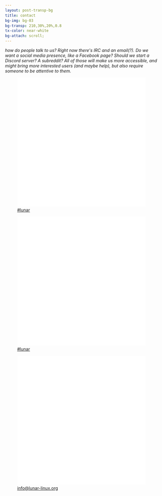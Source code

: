 ```yaml
---
layout: post-transp-bg
title: contact
bg-img: bg-03
bg-transp: 210,30%,20%,0.8
tx-color: near-white
bg-attach: scroll;
---
```


_how do people talk to us? Right now there's IRC and an email(?). Do we want a social media presence, like a Facebook page? Should we start a Discord server? A subreddit? All of those will make us more accessible, and might bring more interested users (and maybe help), but also require someone to be attentive to them._

<div class="flex flex-column flex-row-l items-center justify-around font-space tc">
  <a class="pv3 ph4 f3 white mw6" href="#">
    <figure><img src="assets/images/irssi-white.svg" alt="Internet Relay Chat" class="w-50" />
    <figcaption>#lunar</figcaption>
    </figure>
  </a>
  <a class="pv3 ph4 f3 white mw6" href="#">
    <figure><img src="assets/images/discord-white.svg" alt="discord" class="w-50" />
    <figcaption>#lunar</figcaption>
    </figure>
  </a>
  <a class="pv3 ph4 f3 white mw6" href="mailto:#">
    <figure><img src="assets/images/email-white.svg" alt="email" class="w-50" />
    <figcaption>info@lunar-linux.org</figcaption>
    </figure>
  </a>
  
</div>
